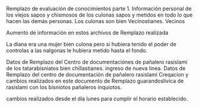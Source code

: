Remplazo de evaluación de conocimientos parte 1.
Información personal de los viejos sapos y chismosos de los culonas sapos y metidos en todo lo que hacen las demás personas. 
Los culonas son bien Vecinostianes. Vecinos

Aumento de información en estos archivos de Remplazo realizada

La diana era una mujer bien culona pero si hubiera tenido el poder de controlas a las nalgonas le hubiera metido 
hasta el fondo.

Datos de Remplazo del Centro de documentaciónes de pañalero rasislami
de los tatarabisniatos bien chillastianes.
ingreso de nueva linea.
Datos de Remplazo del centro de documentación de pañalero rasislami
Creqacion y cambios realizados en este documento de Remplazo guarandoslivica de rasislami con los bisniotos pañaleros inquiotos.


cambios realizados desde el día lunes para cumplir el horario establecido.